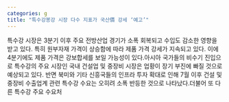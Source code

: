 ```yaml
---
categories: g
title: "특수강봉강 시장 다수 지표가 국산價 강세 ‘예고’"
---
```

특수강 시장은 3분기 이후 주요 전방산업 경기가 소폭 회복되고 수입도 감소한 영향을 받고 있다. 특히 원부자재 가격이 상승함에 따라 제품 가격 강세가 지속되고 있다. 이에 4분기에도 제품 가격은 강보합세를 보일 가능성이 있다.아시아 국가들의 비수기 진입으로 특수강의 주요 시장인 국내 건설업 및 중장비 시장은 업황이 장기 부진에 빠질 것으로 예상되고 있다. 반면 북미와 기타 신흥국들의 인프라 투자 확대로 인해 7월 이후 건설 및 중장비 수출업계 관련 특수강 수요는 오히려 소폭 반등한 것으로 나타났다.더불어 또 다른 특수강 주요 수요처